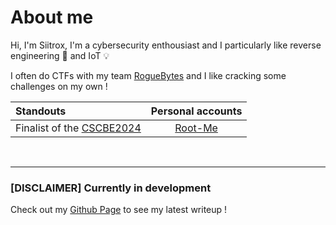 # About me
Hi, I'm Siitrox, I'm a cybersecurity enthousiast and I particularly like reverse engineering 💾 and IoT 💡 <br>

I often do CTFs with my team [RogueBytes](https://ctftime.org/team/282552) and I like cracking some challenges on my own !

| Standouts                                                                | Personal accounts                           |
| :---                                                                     | :----:                                      |
| Finalist of the [CSCBE2024](https://platform.cybersecuritychallenge.be/) |  [Root-Me](https://www.root-me.org/Siitrox-882674) |
<br>

---
### [DISCLAIMER] Currently in development 
Check out my [Github Page](https://siitrox.github.io) to see my latest writeup !
